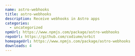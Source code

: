 ```yaml
---
name: astro-webhooks
title: astro-webhooks
description: Receive webhooks in Astro apps
categories:
  - uncategorized
npmUrl: https://www.npmjs.com/package/astro-webhooks
repoUrl: https://github.com/codiume/orbit
homepageUrl: https://www.npmjs.com/package/astro-webhooks
downloads: 4
---
```

